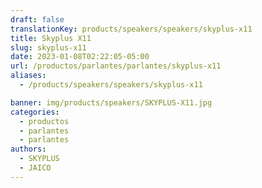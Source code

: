 ```yaml
---
draft: false
translationKey: products/speakers/speakers/skyplus-x11
title: Skyplus X11
slug: skyplus-x11
date: 2023-01-08T02:22:05-05:00
url: /productos/parlantes/parlantes/skyplus-x11
aliases:
  - /products/speakers/speakers/skyplus-x11

banner: img/products/speakers/SKYPLUS-X11.jpg
categories: 
  - productos
  - parlantes
  - parlantes
authors:
  - SKYPLUS
  - JAICO
---
```

